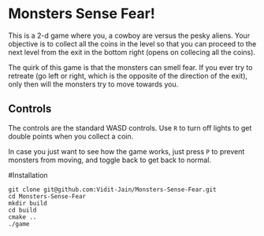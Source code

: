 # Monsters Sense Fear!
This is a 2-d game where you, a cowboy are versus the pesky aliens. Your objective is to collect all the coins in the level so that you can proceed to the next level 
from the exit in the bottom right (opens on collecing all the coins).

The quirk of this game is that the monsters can smell fear. If you ever try to retreate (go left or right, which is the opposite of the direction of the exit), only then will the monsters try to move
towards you.
## Controls
The controls are the standard WASD controls. Use `R` to turn off lights to get double points when you collect a coin.

In case you just want to see how the game works, just press `P` to prevent monsters from moving, and toggle back to get back to normal.

#Installation
```
git clone git@github.com:Vidit-Jain/Monsters-Sense-Fear.git
cd Monsters-Sense-Fear
mkdir build
cd build
cmake ..
./game
```

